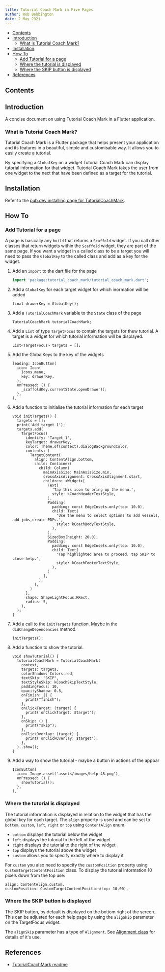 ```yaml
---
title: Tutorial Coach Mark in Five Pages
author: Rob Bebbington
date: 2 May 2021
---
```

- [Contents](#contents)
- [Introduction](#introduction)
  - [What is Tutorial Coach Mark?](#what-is-tutorial-coach-mark)
- [Installation](#installation)
- [How To](#how-to)
  - [Add Tutorial for a page](#add-tutorial-for-a-page)
  - [Where the tutorial is displayed](#where-the-tutorial-is-displayed)
  - [Where the SKIP button is displayed](#where-the-skip-button-is-displayed)
- [References](#references)

## Contents

## Introduction

A concise document on using Tutorial Coach Mark in a Flutter application.

### What is Tutorial Coach Mark?

Tutorial Coach Mark is a Flutter package that helps present your application and its features in a beautiful, simple and customisable way. It allows you to easily create a tutorial.

By specifying a `GlobalKey` on a widget Tutorial Coach Mark can display tutorial information for that widget. Tutorial Coach Mark takes the user from one widget to the next that have been defined as a target for the tutorial.

## Installation

Refer to the [pub.dev installing page for TutorialCoachMark](https://pub.dev/packages/tutorial_coach_mark/install).

## How To

### Add Tutorial for a page

A page is basically any `build` that returns a `Scaffold` widget. If you call other classes that return widgets within the `Scaffold` widget, they are part of the same page. If you want a widget in a called class to be a target you will need to pass the `GlobalKey` to the called class and add as a key for the widget.

1. Add an `import` to the dart file for the page

   ```Dart
   import 'package:tutorial_coach_mark/tutorial_coach_mark.dart';
   ```

2. Add a `GlobalKey` for each target widget for which inormation will be added

   ```Flutter
   final drawerKey = GlobalKey();
   ```

3. Add a `TutorialCoachMark` variable to the `State` class of the page

   ```Flutter
   TutorialCoachMark tutorialCoachMark;
   ```

4. Add a `List` of type `TargetFocus` to contain the targets for thew tutorial. A target is a widget for which tutorial information will be displayed.

   ```Flutter
   List<TargetFocus> targets = [];
   ```

5. Add the GlobalKeys to the key of the widgets

   ```Flutter
   leading: IconButton(
     icon: Icon(
       Icons.menu,
       key: drawerKey,
     ),
     onPressed: () {
       _scaffoldKey.currentState.openDrawer();
     },
   ),
   ```

6. Add a function to initialise the tutorial information for each target

   ```Flutter
   void initTargets() {
     targets = [];
     print('Add target 1');
     targets.add(
       TargetFocus(
         identify: 'Target 1',
         keyTarget: drawerKey,
         color: Theme.of(context).dialogBackgroundColor,
         contents: [
           TargetContent(
             align: ContentAlign.bottom,
             child: Container(
               child: Column(
                 mainAxisSize: MainAxisSize.min,
                 crossAxisAlignment: CrossAxisAlignment.start,
                 children: <Widget>[
                   Text(
                     'Tap this icon to bring up the menu.',
                     style: kCoachHeaderTextStyle,
                   ),
                   Padding(
                     padding: const EdgeInsets.only(top: 10.0),
                     child: Text(
                       'Use the menu to select options to add vessels, add jobs,create PDFs.',
                       style: kCoachBodyTextStyle,
                     ),
                   ),
                   SizedBox(height: 20.0),
                   Padding(
                     padding: const EdgeInsets.only(top: 10.0),
                     child: Text(
                       'Tap highlighted area to proceed, tap SKIP to close help.',
                       style: kCoachFooterTextStyle,
                     ),
                   )
                 ],
               ),
             ),
           )
         ],
         shape: ShapeLightFocus.RRect,
         radius: 5,
       ),
     );
   }
   ```

7. Add a call to the `initTargets` function. Maybe in the `didChangeDependencies` method.

   ```Flutter
   initTargets();
   ```

8. Add a function to show the tutorial.

   ```Flutter
   void showTutorial() {
     tutorialCoachMark = TutorialCoachMark(
       context,
       targets: targets,
       colorShadow: Colors.red,
       textSkip: "SKIP",
       textStyleSkip: kCoachSkipTextStyle,
       paddingFocus: 10,
       opacityShadow: 0.8,
       onFinish: () {
         print("finish");
       },
       onClickTarget: (target) {
         print('onClickTarget: $target');
       },
       onSkip: () {
         print("skip");
       },
       onClickOverlay: (target) {
         print('onClickOverlay: $target');
       },
     )..show();
   }
   ```

9. Add a way to show the tutorial - maybe a button in actions of the appbar

   ```Flutter
   IconButton(
     icon: Image.asset('assets/images/help-48.png'),
     onPressed: () {
       showTutorial();
     },
   ),
   ```

### Where the tutorial is displayed

The tutorial information is displayed in relation to the widget that has the global key for each target. The `align` property is used and can be set to `bottom`, `custom`, `left`, `right` or `top` using `ContentAlign` enum.

- `bottom` displays the tutorial below the widget
- `left` displays the tutorial to the left of the widget
- `right` displays the tutorial to the right of the widget
- `top` displays the tutorial above the widget
- `custom` allows you to specify exactly where to display it

For `custom` you also need to specify the `customPosition` property using `CustomTargetContentPosition` class. To display the tutorial information 10 pixels down from the top use:

   ```Flutter
   align: ContentAlign.custom,
   customPosition: CustomTargetContentPosition(top: 10.00),
   ```

### Where the SKIP button is displayed

The SKIP button, by default is displayed on the bottom right of the screen. This can be adjusted for each help page by using the `aligSkip` parameter on the TargetFocus widget.

The `alignSkip` parameter has a type of `Alignment`. See [Alignment class](https://api.flutter.dev/flutter/painting/Alignment-class.html) for details of it's use.
## References

- [TutorialCoachMark readme](https://pub.dev/packages/tutorial_coach_mark)
